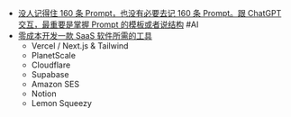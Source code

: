 - [没人记得住 160 条 Prompt，也没有必要去记 160 条 Prompt。跟 ChatGPT 交互，最重要是掌握 Prompt 的模板或者说结构](https://twitter.com/dotey/status/1681188469995888642) #AI
- [零成本开发一款 SaaS 软件所需的工具](https://hardhacker.com/tools)
	- Vercel / Next.js & Tailwind
	- PlanetScale
	- Cloudflare
	- Supabase
	- Amazon SES
	- Notion
	- Lemon Squeezy